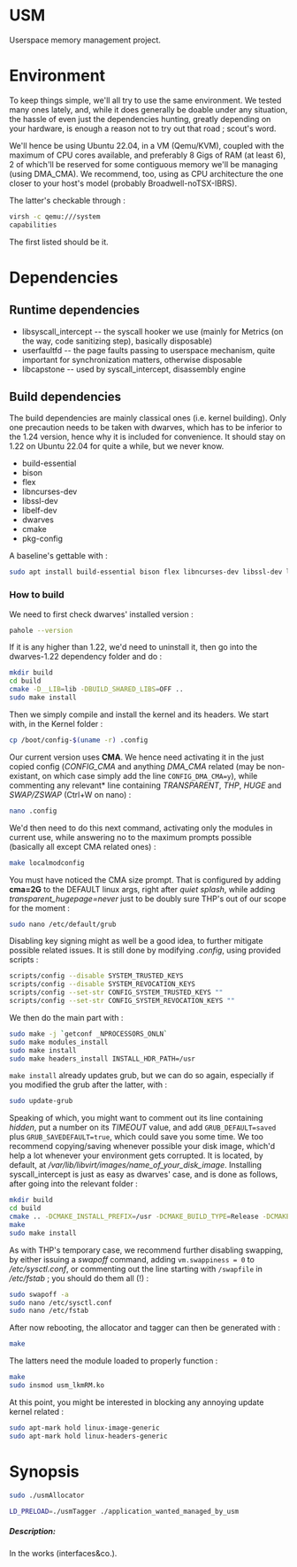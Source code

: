 # USM

Userspace memory management project.

# Environment #

To keep things simple, we'll all try to use the same environment. We tested many ones lately, and, while it does generally be doable under any situation, the hassle of even just the dependencies hunting, greatly depending on your hardware, is enough a reason not to try out that road ; scout's word.

We'll hence be using Ubuntu 22.04, in a VM (Qemu/KVM), coupled with the maximum of CPU cores available, and preferably 8 Gigs of RAM (at least 6), 2 of which'll be reserved for some contiguous memory we'll be managing (using DMA_CMA). We recommend, too, using as CPU architecture the one closer to your host's model (probably Broadwell-noTSX-IBRS).

The latter's checkable through :

```sh
virsh -c qemu:///system
capabilities
```

The first listed should be it.

# Dependencies #

## Runtime dependencies ##

 * libsyscall_intercept -- the syscall hooker we use (mainly for Metrics (on the way, code sanitizing step), basically disposable)
 * userfaultfd -- the page faults passing to userspace mechanism, quite important for synchronization matters, otherwise disposable
 * libcapstone -- used by syscall_intercept, disassembly engine

## Build dependencies ##

The build dependencies are mainly classical ones (i.e. kernel building). Only one precaution needs to be taken with dwarves, which has to be inferior to the 1.24 version, hence why it is included for convenience. It should stay on 1.22 on Ubuntu 22.04 for quite a while, but we never know.

 * build-essential
 * bison
 * flex
 * libncurses-dev
 * libssl-dev
 * libelf-dev
 * dwarves
 * cmake
 * pkg-config
 
A baseline's gettable with :
```sh
sudo apt install build-essential bison flex libncurses-dev libssl-dev libelf-dev dwarves cmake pkg-config libcapstone-dev clang
```
 
### How to build ###

We need to first check dwarves' installed version :
```sh
pahole --version
```
If it is any higher than 1.22, we'd need to uninstall it, then go into the dwarves-1.22 dependency folder and do :
```sh
mkdir build
cd build
cmake -D__LIB=lib -DBUILD_SHARED_LIBS=OFF ..
sudo make install
```
Then we simply compile and install the kernel and its headers. We start with, in the Kernel folder :
```sh
cp /boot/config-$(uname -r) .config
```
Our current version uses **CMA**. We hence need activating it in the just copied config (*CONFIG_CMA* and anything *DMA_CMA* related (may be non-existant, on which case simply add the line `CONFIG_DMA_CMA=y`), while commenting any relevant\* line containing _TRANSPARENT_, _THP_, _HUGE_ and _SWAP/ZSWAP_ (Ctrl+W on nano) :
```sh
nano .config
```
We'd then need to do this next command, activating only the modules in current use, while answering no to the maximum prompts possible (basically all except CMA related ones) :
```sh
make localmodconfig
```
You must have noticed the CMA size prompt. That is configured by adding **cma=2G** to the DEFAULT linux args, right after *quiet splash*, while adding *transparent_hugepage=never* just to be doubly sure THP's out of our scope for the moment :
```sh
sudo nano /etc/default/grub
```
Disabling key signing might as well be a good idea, to further mitigate possible related issues. It is still done by modifying _.config_, using provided scripts :
```sh
scripts/config --disable SYSTEM_TRUSTED_KEYS
scripts/config --disable SYSTEM_REVOCATION_KEYS
scripts/config --set-str CONFIG_SYSTEM_TRUSTED_KEYS ""
scripts/config --set-str CONFIG_SYSTEM_REVOCATION_KEYS ""
```
We then do the main part with :
```sh
sudo make -j `getconf _NPROCESSORS_ONLN`
sudo make modules_install
sudo make install
sudo make headers_install INSTALL_HDR_PATH=/usr
```
`make install` already updates grub, but we can do so again, especially if you modified the grub after the latter, with :
```sh
sudo update-grub
```
Speaking of which, you might want to comment out its line containing *hidden*, put a number on its *TIMEOUT* value, and add `GRUB_DEFAULT=saved` plus `GRUB_SAVEDEFAULT=true`, which could save you some time. We too recommend copying/saving whenever possible your disk image, which'd help a lot whenever your environment gets corrupted. It is located, by default, at */var/lib/libvirt/images/name_of_your_disk_image*.
Installing syscall_intercept is just as easy as dwarves' case, and is done as follows, after going into the relevant folder :
```sh
mkdir build
cd build
cmake .. -DCMAKE_INSTALL_PREFIX=/usr -DCMAKE_BUILD_TYPE=Release -DCMAKE_C_COMPILER=clang
make
sudo make install
```
As with THP's temporary case, we recommend further disabling swapping, by either issuing a _swapoff_ command, adding `vm.swappiness = 0` to */etc/sysctl.conf*, or commenting out the line starting with `/swapfile` in */etc/fstab* ; you should do them all (!) :
```sh
sudo swapoff -a
sudo nano /etc/sysctl.conf
sudo nano /etc/fstab
```
After now rebooting, the allocator and tagger can then be generated with :
```sh
make
```
The latters need the module loaded to properly function :
```sh
make
sudo insmod usm_lkmRM.ko
```
At this point, you might be interested in blocking any annoying update kernel related :
```sh
sudo apt-mark hold linux-image-generic
sudo apt-mark hold linux-headers-generic
```
# Synopsis #

```sh
sudo ./usmAllocator

LD_PRELOAD=./usmTagger ./application_wanted_managed_by_usm
```

##### Description: #####

In the works (interfaces&co.).
